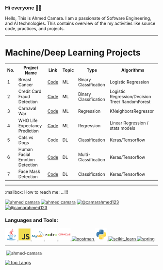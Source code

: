 ### Hi everyone 👋😎

<!--
Here are some ideas to get you started:
- 🔭 I’m currently working on Java Spring project
- 🔭 I’m currently working on ...
- 🌱 I’m currently learning ...
- 👯 I’m looking to collaborate on ...
- 🤔 I’m looking for help with ...
- 💬 Ask me about ...
- 📫 How to reach me: ...
- 😄 Pronouns: ...
- ⚡ Fun fact: ...
-->






Hello, This is Ahmed Camara. I am a passionate of Software Engineering, and AI technologies.
This contains overview of the my activities like source code, practices, and projects.
<!--
<hr>

<h1> <a href="https://www.hackerearth.com/challenges/">hackerearth</a> ML Competitions</h1>

<table>
  <tr>
    <th>No.</th>
    <th>Challenge Name</th>
    <th>GitHub Repo</th>
    <th>Type</th>
    <th>LeaderBoard </th>
  </tr>
  
  <tr>
    <td>1</td>
    <td>HackerEarth Machine Learning Challenge: Exhibit A(rt)</td>
    <td><a href="https://github.com/Ahmed-Camara/HackerEarth-Machine-Learning-Challenge-Exhibit-A-rt-">Code</a></td>
    <td>Regression</td>
    <td><a href="https://www.hackerearth.com/challenges/competitive/hackerearth-machine-learning-challenge-predict-shipping-cost/leaderboard/predict-the-cost-to-ship-the-sculptures-12-e7728f5d/page/7/" target="_blank">Link</a></td>
  </tr>
  
  <tr>
    <td>2</td>
    <td>Get a room: ML Hackathon</td>
    <td><a href="https://github.com/Ahmed-Camara/Get-a-room-ML-Hackathon">Code</a></td>
    <td>Regression</td>
    <td><a href="https://www.hackerearth.com/challenges/competitive/get-a-room-ml-hackathon/leaderboard/identify-the-habitability-score-of-a-property-12-464aae3e/page/4/" target="_blank">Link</a></td>
  </tr>
  
</table>
-->
<hr>

<h1>Machine/Deep Learning Projects</h1>
<table>
  <tr>
    <th>No.</th>
    <th>Project Name</th>
    <th>Link</th>
    <th>Topic</th>
    <th>Type</th>
    <th>Algorithms</th>
  </tr>
  
  <tr>
    <td>1</td>
    <td>Breast Cancer</td>
    <td><a href="https://github.com/Ahmed-Camara/Logistic-Regression-with-Breast-Cancer-Data" target="_blank">Code</a></td>
    <td>ML</td>
    <td>Binary Classification</td>
    <td>Logistic Regression</td>
  </tr>
  
  <tr>
    <td>2</td>
    <td>Credit Card Fraud Detection</td>
    <td><a href="https://github.com/Ahmed-Camara/Credit-Card-Fraud-Detection" target="_blank">Code</a></td>
    <td>ML</td>
    <td>Binary Classification</td>
    <td>Logistic Regression/Decision Tree/ RandomForest</td>
  </tr>
  <tr>
    <td>3</td>
    <td>Carnaval War</td>
    <td><a href="https://github.com/Ahmed-Camara/Carnaval-War" target="_blank">Code</a></td>
    <td>ML</td>
    <td>Regression</td>
    <td>KNeighborsRegressor</td>
  </tr>
  

  <tr>
    <td>4</td>
    <td>WHO Life Expectancy Prediction</td>
    <td><a href="https://github.com/Ahmed-Camara/ML-WHO-Life-Expectancy-Prediction" target="_blank">Code</a></td>
    <td>ML</td>
    <td>Regression</td>
    <td>Linear Regression / stats models</td>
  </tr>
  
  <tr>
    <td>5</td>
    <td>Cats vs Dogs</td>
    <td><a href="https://github.com/Ahmed-Camara/cats-vs-dogs-classification" target="_blank">Code</a></td>
    <td>DL</td>
    <td>Classification</td>
    <td>Keras/Tensorflow</td>
  </tr>
  
  <tr>
    <td>6</td>
    <td>Human Facial Emotion Detection</td>
    <td><a href="https://github.com/Ahmed-Camara/Facial-Emotion-Detection-using-deep-learning" target="_blank">Code</a></td>
    <td>DL</td>
    <td>Multi-Classification</td>
    <td>Keras/Tensorflow</td>
  </tr>
  
  <tr>
    <td>7</td>
    <td>Face Mask Detection</td>
    <td><a href="https://github.com/Ahmed-Camara/Face-Mask-Detection" target="_blank">Code</a></td>
    <td>DL</td>
    <td>Classification</td>
    <td>Keras/Tensorflow</td>
  </tr>
</table>
<hr>
:mailbox: How to reach me: ...!!!
<p align="left" display="flex">
<a href="https://linkedin.com/in/ahmed-camara-76bb731a2" target="blank"><img align="center" src="https://cdn.jsdelivr.net/npm/simple-icons@3.0.1/icons/linkedin.svg" alt="ahmed camara" height="30" width="40" /></a>
<a href="https://fb.com/Ahmed.Camara.Lefa" target="blank"><img align="center" src="https://cdn.jsdelivr.net/npm/simple-icons@3.0.1/icons/facebook.svg" alt="ahmed camara" height="30" width="40" /></a>
<a href="https://www.hackerearth.com/@camarahmed123" target="blank"><img align="center" src="https://cdn.jsdelivr.net/npm/simple-icons@3.0.1/icons/hackerearth.svg" alt="@camarahmed123" height="30" width="40" /></a>
<a href="https://leetcode.com/Ahmed-Camara/" target="blank"><img align="center" src="https://cdn.jsdelivr.net/npm/simple-icons@3.0.1/icons/leetcode.svg" alt="@camarahmed123" height="30" width="40" /></a>
</p>

<h3 align="left">Languages and Tools:</h3>
<p align="left">  <a href="https://www.java.com" target="_blank"> <img src="https://raw.githubusercontent.com/devicons/devicon/master/icons/java/java-original.svg" alt="java" width="40" height="40"/> </a> <a href="https://developer.mozilla.org/en-US/docs/Web/JavaScript" target="_blank"> <img src="https://raw.githubusercontent.com/devicons/devicon/master/icons/javascript/javascript-original.svg" alt="javascript" width="40" height="40"/> </a> <a href="https://www.mysql.com/" target="_blank"> <img src="https://raw.githubusercontent.com/devicons/devicon/master/icons/mysql/mysql-original-wordmark.svg" alt="mysql" width="40" height="40"/> </a> <a href="https://nodejs.org" target="_blank"> <img src="https://raw.githubusercontent.com/devicons/devicon/master/icons/nodejs/nodejs-original-wordmark.svg" alt="nodejs" width="40" height="40"/> </a> <a href="https://www.oracle.com/" target="_blank"> <img src="https://raw.githubusercontent.com/devicons/devicon/master/icons/oracle/oracle-original.svg" alt="oracle" width="40" height="40"/> </a>  <a href="https://postman.com" target="_blank"> <img src="https://www.vectorlogo.zone/logos/getpostman/getpostman-icon.svg" alt="postman" width="40" height="40"/> </a> <a href="https://www.python.org" target="_blank"> <img src="https://raw.githubusercontent.com/devicons/devicon/master/icons/python/python-original.svg" alt="python" width="40" height="40"/> </a> <a href="https://scikit-learn.org/" target="_blank"> <img src="https://upload.wikimedia.org/wikipedia/commons/0/05/Scikit_learn_logo_small.svg" alt="scikit_learn" width="40" height="40"/> </a> <a href="https://spring.io/" target="_blank"> <img src="https://www.vectorlogo.zone/logos/springio/springio-icon.svg" alt="spring" width="40" height="40"/> </a> </p>
<hr>
<p>&nbsp;<img align="center" src="https://github-readme-stats.vercel.app/api?username=ahmed-camara&show_icons=true&locale=en" alt="ahmed-camara" /></p>

[![Top Langs](https://github-readme-stats.vercel.app/api/top-langs/?username=Ahmed-Camara&langs_count=7&hide=scss,css,Plug,Go,Shell,html&layout=compact)](https://github.com/Ahmed-Camara/github-readme-stats)

